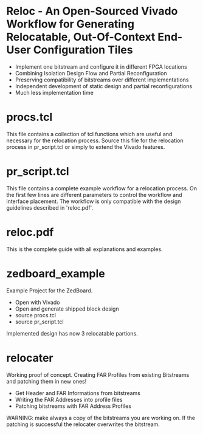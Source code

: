 # Reloc - An Open-Sourced Vivado Workflow for Generating Relocatable, Out-Of-Context End-User Configuration Tiles

* Implement one bitstream and configure it in different FPGA locations
* Combining Isolation Design Flow and Partial Reconfiguration
* Preserving compatibility of bitstreams over different implementations
* Independent development of static design and partial reconfigurations
* Much less implementation time

# procs.tcl
This file contains a collection of tcl functions which are useful and necessary for the relocation process. Source this file for the relocation process in pr_script.tcl or simply to extend the Vivado features.

# pr_script.tcl
This file contains a complete example workflow for a relocation process. On the first few lines are different parameters to control the workflow and interface placement. The workflow is only compatible with the design guidelines described in 'reloc.pdf'.

# reloc.pdf
This is the complete guide with all explanations and examples.

# zedboard_example
Example Project for the ZedBoard.

* Open with Vivado
* Open and generate shipped block design
* source procs.tcl
* source pr_script.tcl

Implemented design has now 3 relocatable partions.

# relocater
Working proof of concept. Creating FAR Profiles from existing Bitstreams and patching them in new ones!

* Get Header and FAR Informations from bitstreams
* Writing the FAR Addresses into profile files
* Patching bitstreams with FAR Address Profiles

WARNING: make always a copy of the bitstreams you are working on. If the patching is successful the relocater overwrites the bitstream.
